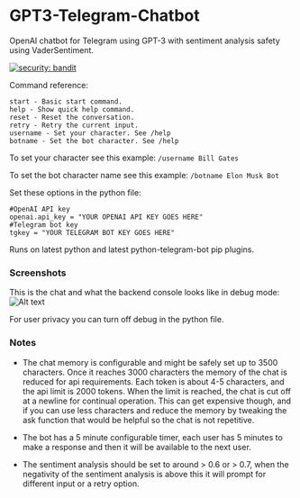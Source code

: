 # GPT3-Telegram-Chatbot
OpenAI chatbot for Telegram using GPT-3 with sentiment analysis safety using VaderSentiment.

[![security: bandit](https://img.shields.io/badge/security-bandit-yellow.svg)](https://github.com/PyCQA/bandit)

Command reference:

```
start - Basic start command.
help - Show quick help command.
reset - Reset the conversation.
retry - Retry the current input.
username - Set your character. See /help
botname - Set the bot character. See /help 
```

To set your character see this example:
```/username Bill Gates```

To set the bot character name see this example:
```/botname Elon Musk Bot```


Set these options in the python file:
```
#OpenAI API key
openai.api_key = "YOUR OPENAI API KEY GOES HERE"
#Telegram bot key
tgkey = "YOUR TELEGRAM BOT KEY GOES HERE"
```

Runs on latest python and latest python-telegram-bot pip plugins.


### Screenshots
This is the chat and what the backend console looks like in debug mode:
![Alt text](https://i.imgur.com/TAIozL3.jpg "Normal Operating Mode and Backend")

For user privacy you can turn off debug in the python file.

### Notes
- The chat memory is configurable and might be safely set up to 3500 characters. Once it reaches 3000 characters the memory of the chat is reduced for api requirements. Each token is about 4-5 characters, and the api limit is 2000 tokens. When the limit is reached, the chat is cut off at a newline for continual operation. This can get expensive though, and if you can use less characters and reduce the memory by tweaking the ask function that would be helpful so the chat is not repetitive.

- The bot has a 5 minute configurable timer, each user has 5 minutes to make a response and then it will be available to the next user.
- The sentiment analysis should be set to around > 0.6 or > 0.7, when the negativity of the sentiment analysis is above this it will prompt for different input or a retry option.
